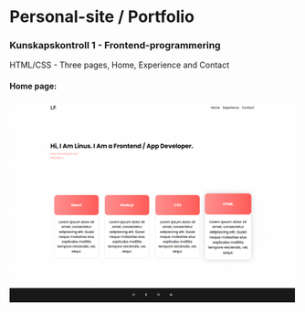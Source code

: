 # Personal-site / Portfolio

### Kunskapskontroll 1 - Frontend-programmering

<p>HTML/CSS - Three pages, Home, Experience and Contact</p>

#### Home page:

<img width="500" alt="portfolio_view" src="images\home-page.png">
